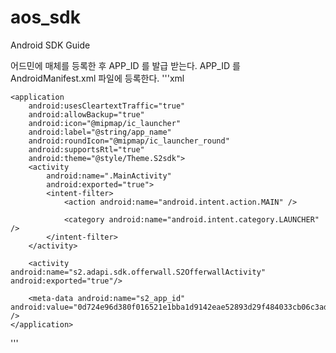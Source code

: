 # aos_sdk
Android SDK Guide

어드민에 매체를 등록한 후 APP_ID 를 발급 받는다.
APP_ID 를 AndroidManifest.xml 파일에 등록한다.
'''xml
<?xml version="1.0" encoding="utf-8"?>
<manifest xmlns:android="http://schemas.android.com/apk/res/android">

    <application
        android:usesCleartextTraffic="true"
        android:allowBackup="true"
        android:icon="@mipmap/ic_launcher"
        android:label="@string/app_name"
        android:roundIcon="@mipmap/ic_launcher_round"
        android:supportsRtl="true"
        android:theme="@style/Theme.S2sdk">
        <activity
            android:name=".MainActivity"
            android:exported="true">
            <intent-filter>
                <action android:name="android.intent.action.MAIN" />

                <category android:name="android.intent.category.LAUNCHER" />
            </intent-filter>
        </activity>

        <activity android:name="s2.adapi.sdk.offerwall.S2OfferwallActivity" android:exported="true"/>

        <meta-data android:name="s2_app_id" android:value="0d724e96d380f016521e1bba1d9142eae52893d29f484033cb06c3ad0f2ca651" />
    </application>

</manifest>
'''
